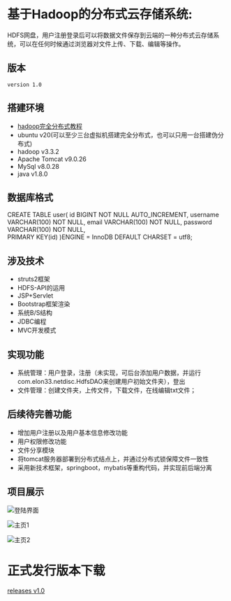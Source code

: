 # <a id="top"></a>基于Hadoop的分布式云存储系统:
HDFS网盘，用户注册登录后可以将数据文件保存到云端的一种分布式云存储系统，可以在任何时候通过浏览器对文件上传、下载、编辑等操作。

## 版本
`version 1.0`

## 搭建环境
- [hadoop完全分布式教程](https://blog.csdn.net/qq_39785575/article/details/106300628)	
- ubuntu v20(可以至少三台虚拟机搭建完全分布式，也可以只用一台搭建伪分布式)
- hadoop v3.3.2
- Apache Tomcat v9.0.26
- MySql v8.0.28
- java v1.8.0


## 数据库格式
CREATE TABLE user(
    id BIGINT NOT NULL AUTO_INCREMENT,
    username VARCHAR(100) NOT NULL,
    email VARCHAR(100) NOT NULL,
    password VARCHAR(100) NOT NULL,                  
    PRIMARY KEY(id)
)ENGINE = InnoDB  DEFAULT CHARSET = utf8;


## 涉及技术
- struts2框架
- HDFS-API的运用
- JSP+Servlet
- Bootstrap框架渲染
- 系统B/S结构
- JDBC编程
- MVC开发模式
	
## 实现功能
- 系统管理：用户登录，注册（未实现，可后台添加用户数据，并运行com.elon33.netdisc.HdfsDAO来创建用户初始文件夹），登出
- 文件管理：创建文件夹，上传文件，下载文件，在线编辑txt文件；
	
## 后续待完善功能
- 增加用户注册以及用户基本信息修改功能
- 用户权限修改功能
- 文件分享模块
- 将tomcat服务器部署到分布式结点上，并通过分布式锁保障文件一致性
- 采用新技术框架，springboot，mybatis等重构代码，并实现前后端分离

## 项目展示
![登陆界面](https://i.imgur.com/yv5EngR.png)

![主页1](https://i.imgur.com/VcjBCzJ.png)

![主页2](https://i.imgur.com/mAMWacg.png)

# 正式发行版本下载
[releases v1.0](https://github.com/yilong0722/HDFS-Netdisc/releases/tag/v1.0)

